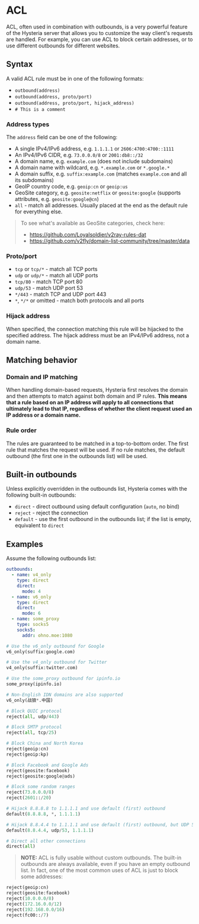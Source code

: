 # ACL

ACL, often used in combination with outbounds, is a very powerful feature of the Hysteria server that allows you to customize the way client's requests are handled. For example, you can use ACL to block certain addresses, or to use different outbounds for different websites.

## Syntax

A valid ACL rule must be in one of the following formats:

- `outbound(address)`
- `outbound(address, proto/port)`
- `outbound(address, proto/port, hijack_address)`
- `# This is a comment`

### Address types

The `address` field can be one of the following:

- A single IPv4/IPv6 address, e.g. `1.1.1.1` or `2606:4700:4700::1111`
- An IPv4/IPv6 CIDR, e.g. `73.0.0.0/8` or `2001:db8::/32`
- A domain name, e.g. `example.com` (does not include subdomains)
- A domain name with wildcard, e.g. `*.example.com` or `*.google.*`
- A domain suffix, e.g. `suffix:example.com` (matches `example.com` and all its subdomains)
- GeoIP country code, e.g. `geoip:cn` or `geoip:us`
- GeoSite category, e.g. `geosite:netflix` or `geosite:google` (supports attributes, e.g. `geosite:google@cn`)
- `all` - match all addresses. Usually placed at the end as the default rule for everything else.

> To see what's available as GeoSite categories, check here:
>
> - https://github.com/Loyalsoldier/v2ray-rules-dat
> - https://github.com/v2fly/domain-list-community/tree/master/data

### Proto/port

- `tcp` or `tcp/*` - match all TCP ports
- `udp` or `udp/*` - match all UDP ports
- `tcp/80` - match TCP port 80
- `udp/53` - match UDP port 53
- `*/443` - match TCP and UDP port 443
- `*`, `*/*` or omitted - match both protocols and all ports

### Hijack address

When specified, the connection matching this rule will be hijacked to the specified address. The hijack address must be an IPv4/IPv6 address, not a domain name.

## Matching behavior

### Domain and IP matching

When handling domain-based requests, Hysteria first resolves the domain and then attempts to match against both domain and IP rules. **This means that a rule based on an IP address will apply to all connections that ultimately lead to that IP, regardless of whether the client request used an IP address or a domain name.**

### Rule order

The rules are guaranteed to be matched in a top-to-bottom order. The first rule that matches the request will be used. If no rule matches, the default outbound (the first one in the outbounds list) will be used.

## Built-in outbounds

Unless explicitly overridden in the outbounds list, Hysteria comes with the following built-in outbounds:

- `direct` - direct outbound using default configuration (`auto`, no bind)
- `reject` - reject the connection
- `default` - use the first outbound in the outbounds list; if the list is empty, equivalent to `direct`

## Examples

Assume the following outbounds list:

```yaml
outbounds:
  - name: v4_only
    type: direct
    direct:
      mode: 4
  - name: v6_only
    type: direct
    direct:
      mode: 6
  - name: some_proxy
    type: socks5
    socks5:
      addr: ohno.moe:1080
```

```python
# Use the v6_only outbound for Google
v6_only(suffix:google.com)

# Use the v4_only outbound for Twitter
v4_only(suffix:twitter.com)

# Use the some_proxy outbound for ipinfo.io
some_proxy(ipinfo.io)

# Non-English IDN domains are also supported
v6_only(战狼*.中国)

# Block QUIC protocol
reject(all, udp/443)

# Block SMTP protocol
reject(all, tcp/25)

# Block China and North Korea
reject(geoip:cn)
reject(geoip:kp)

# Block Facebook and Google Ads
reject(geosite:facebook)
reject(geosite:google@ads)

# Block some random ranges
reject(73.0.0.0/8)
reject(2601::/20)

# Hijack 8.8.8.8 to 1.1.1.1 and use default (first) outbound
default(8.8.8.8, *, 1.1.1.1)

# Hijack 8.8.4.4 to 1.1.1.1 and use default (first) outbound, but UDP 53 only
default(8.8.4.4, udp/53, 1.1.1.1)

# Direct all other connections
direct(all)
```

> **NOTE:** ACL is fully usable without custom outbounds. The built-in outbounds are always available, even if you have an empty outbound list. In fact, one of the most common uses of ACL is just to block some addresses:

```python
reject(geoip:cn)
reject(geosite:facebook)
reject(10.0.0.0/8)
reject(172.16.0.0/12)
reject(192.168.0.0/16)
reject(fc00::/7)
```
